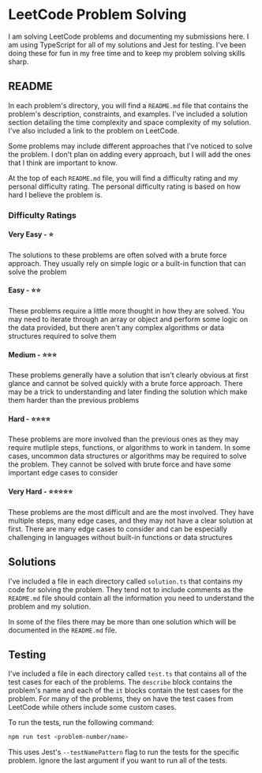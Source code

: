 # LeetCode Problem Solving

I am solving LeetCode problems and documenting my submissions here. I am using
TypeScript for all of my solutions and Jest for testing. I've been doing these
for fun in my free time and to keep my problem solving skills sharp.

## README

In each problem's directory, you will find a `README.md` file that contains the
problem's description, constraints, and examples. I've included a solution
section detailing the time complexity and space complexity of my solution. I've
also included a link to the problem on LeetCode.

Some problems may include different approaches that I've noticed to solve the
problem. I don't plan on adding every approach, but I will add the ones that I
think are important to know.

At the top of each `README.md` file, you will find a difficulty rating and my
personal difficulty rating. The personal difficulty rating is based on how hard
I believe the problem is.

### Difficulty Ratings

#### Very Easy - ⭐️

The solutions to these problems are often solved with a brute force approach.
They usually rely on simple logic or a built-in function that can solve the
problem

#### Easy - ⭐️⭐️

These problems require a little more thought in how they are solved. You may
need to iterate through an array or object and perform some logic on the data
provided, but there aren't any complex algorithms or data structures required to
solve them

#### Medium - ⭐️⭐️⭐️

These problems generally have a solution that isn't clearly obvious at first
glance and cannot be solved quickly with a brute force approach. There may be a
trick to understanding and later finding the solution which make them harder
than the previous problems

#### Hard - ⭐️⭐️⭐️⭐️

These problems are more involved than the previous ones as they may require
mutliple steps, functions, or algorithms to work in tandem. In some cases,
uncommon data structures or algorithms may be required to solve the problem.
They cannot be solved with brute force and have some important edge cases to
consider

#### Very Hard - ⭐️⭐️⭐️⭐️⭐️

These problems are the most difficult and are the most involved. They have
multiple steps, many edge cases, and they may not have a clear solution at
first. There are many edge cases to consider and can be especially challenging
in languages without built-in functions or data structures

## Solutions

I've included a file in each directory called `solution.ts` that contains my
code for solving the problem. They tend not to include comments as the
`README.md` file should contain all the information you need to understand the
problem and my solution.

In some of the files there may be more than one solution which will be
documented in the `README.md` file.

## Testing

I've included a file in each directory called `test.ts` that contains all of the
test cases for each of the problems. The `describe` block contains the problem's
name and each of the `it` blocks contain the test cases for the problem. For
many of the problems, they on have the test cases from LeetCode while others
include some custom cases.

To run the tests, run the following command:

```bash
npm run test <problem-number/name>
```

This uses Jest's `--testNamePattern` flag to run the tests for the specific
problem. Ignore the last argument if you want to run all of the tests.
